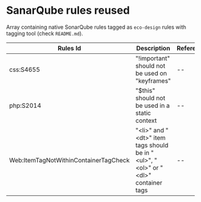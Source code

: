 # SanarQube rules reused

Array containing native SonarQube rules tagged as `eco-design` rules with tagging tool (check `README.md`).

| Rules Id | Description | Reference/Validation |
|--|--|--|
| css:S4655 | "!important" should not be used on "keyframes" | -- |
| php:S2014 | "$this" should not be used in a static context | -- |
| Web:ItemTagNotWithinContainerTagCheck | "\<li>" and "\<dt>" item tags should be in "\<ul>", "\<ol>" or "\<dl>" container tags | -- |
